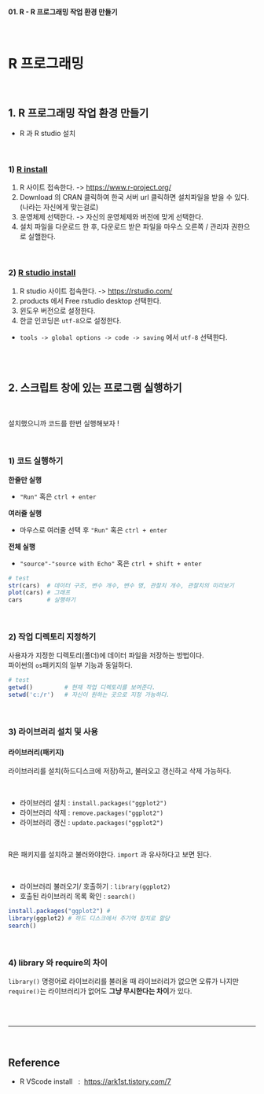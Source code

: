 <br>

#### 01. R - R 프로그래밍 작업 환경 만들기

<br>

# R 프로그래밍

<br>

## 1. R 프로그래밍 작업 환경 만들기 

- R 과 R studio 설치 

<br>

### 1) [R install](https://ftp.harukasan.org/CRAN/)<br>


1. R 사이트 접속한다. ->  https://www.r-project.org/ 
2. Download 의 CRAN 클릭하여 한국 서버 url 클릭하면 설치파일을 받을 수 있다.  (나라는 자신에게 맞는걸로)
3. 운영체제 선택한다. -> 자신의 운영체제와 버전에 맞게 선택한다. 
4. 설치 파일을 다운로드 한 후, 다운로드 받은 파일을 마우스 오른쪽 / 관리자 권한으로 실핼한다.  

<br>

### 2) [R studio install](https://rstudio.com/products/rstudio/download/#download)<br>



1. R studio 사이트 접속한다. ->   https://rstudio.com/
2. products 에서 Free rstudio desktop 선택한다.
3. 윈도우 버전으로 설정한다.
4. 한글 인코딩은 `utf-8`으로 설정한다.
- `tools -> global options -> code -> saving` 에서 `utf-8` 선택한다. 

<br><br>


## 2. 스크립트 창에 있는 프로그램 실행하기

<br>

설치했으니까 코드를 한번 실행해보자 !

<br>

### 1) 코드 실행하기



**한줄만 실행**
- `"Run"` 혹은 `ctrl + enter`

**여러줄 실행** 
- 마우스로 여러줄 선택 후 `"Run"` 혹은 `ctrl + enter`

**전체 실행** 
- `"source"-"source with Echo"` 혹은 `ctrl + shift + enter`

```r
# test
str(cars)  # 데이터 구조, 변수 개수, 변수 명, 관찰치 개수, 관찰치의 미리보기
plot(cars) # 그래프 
cars       # 실행하기
```

<br>

### 2) 작업 디렉토리 지정하기 



사용자가 지정한 디렉토리(폴더)에 데이터 파일을 저장하는 방법이다. <br>
파이썬의 `os`패키지의 일부 기능과 동일하다. 

```r
# test
getwd()         # 현재 작업 디렉토리를 보여준다. 
setwd('c:/r')   # 자신이 원하는 곳으로 지정 가능하다. 
```
<br>

### 3) 라이브러리 설치 및 사용



#### 라이브러리(패키지)

라이브러리를 설치(하드디스크에 저장)하고, 불러오고 갱신하고 삭제 가능하다. 

<br>

- 라이브러리 설치 : `install.packages("ggplot2")`
- 라이브러리 삭제 : `remove.packages("ggplot2")`
- 라이브러리 갱신 : `update.packages("ggplot2")`

<br>

R은 패키지를 설치하고 불러와야한다. `import` 과 유사하다고 보면 된다. 

<br>

- 라이브러리 불러오기/ 호출하기 :  `library(ggplot2)`
- 호출된 라이브러리 목록 확인   :  `search()`


```R
install.packages("ggplot2") #
library(ggplot2) # 하드 디스크에서 주기억 장치로 할당
search() 
```

<br>

### 4) **library 와 require의 차이**

`library()` 명령어로 라이브러리를 불러올 때 라이브러리가 없으면 오류가 나지만 `require()`는 라이브러리가 없어도 **그냥 무시한다는 차이**가 있다.

<br><br>


---

<br>

## Reference <br>

- R VScode install  &nbsp; : &nbsp;<https://ark1st.tistory.com/7> <br>
